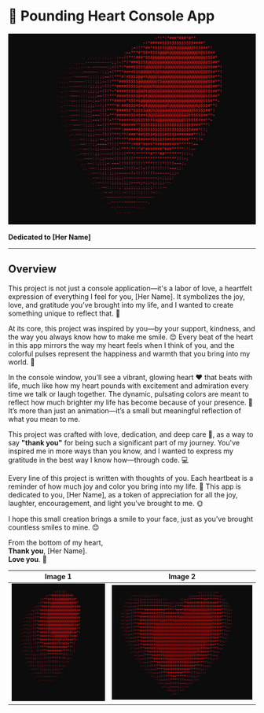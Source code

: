 # 💖 Pounding Heart Console App


<div align = "center">
  
<img src = "img/img1.jpg">

</div>

**Dedicated to [Her Name]**

---

## Overview

This project is not just a console application—it's a labor of love, a heartfelt expression of everything I feel for you, [Her Name]. It symbolizes the joy, love, and gratitude you’ve brought into my life, and I wanted to create something unique to reflect that. 🌟

At its core, this project was inspired by you—by your support, kindness, and the way you always know how to make me smile. 😊 Every beat of the heart in this app mirrors the way my heart feels when I think of you, and the colorful pulses represent the happiness and warmth that you bring into my world. 🌈

In the console window, you’ll see a vibrant, glowing heart ❤️ that beats with life, much like how my heart pounds with excitement and admiration every time we talk or laugh together. The dynamic, pulsating colors are meant to reflect how much brighter my life has become because of your presence. 💫 It’s more than just an animation—it’s a small but meaningful reflection of what you mean to me.

This project was crafted with love, dedication, and deep care 💖, as a way to say **"thank you"** for being such a significant part of my journey. You've inspired me in more ways than you know, and I wanted to express my gratitude in the best way I know how—through code. 💻

Every line of this project is written with thoughts of you. Each heartbeat is a reminder of how much joy and color you bring into my life. 🌹 This app is dedicated to you, [Her Name], as a token of appreciation for all the joy, laughter, encouragement, and light you’ve brought to me. 🌞

I hope this small creation brings a smile to your face, just as you’ve brought countless smiles to mine. 😊

From the bottom of my heart,  
**Thank you**, [Her Name].  
**Love you**. 💖


| Image 1        | Image 2        |
| -------------- | -------------- |
| ![Alt Text 1](img/img3.jpg) | ![Alt Text 2](img/img2.jpg) |
